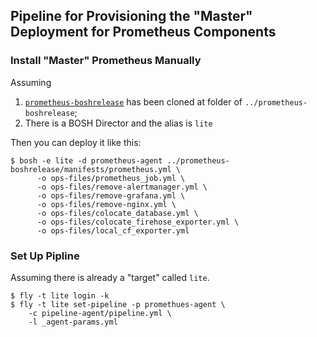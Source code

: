 ## Pipeline for Provisioning the "Master" Deployment for Prometheus Components

### Install "Master" Prometheus Manually

Assuming
1. [`prometheus-boshrelease`](https://github.com/bosh-prometheus/prometheus-boshrelease.git) has been cloned at folder of `../prometheus-boshrelease`;
2. There is a BOSH Director and the alias is `lite`

Then you can deploy it like this:
```
$ bosh -e lite -d prometheus-agent ../prometheus-boshrelease/manifests/prometheus.yml \
      -o ops-files/prometheus_job.yml \
      -o ops-files/remove-alertmanager.yml \
      -o ops-files/remove-grafana.yml \
      -o ops-files/remove-nginx.yml \
      -o ops-files/colocate_database.yml \
      -o ops-files/colocate_firehose_exporter.yml \
      -o ops-files/local_cf_exporter.yml
```

### Set Up Pipline

Assuming there is already a "target" called `lite`.
```
$ fly -t lite login -k
$ fly -t lite set-pipeline -p promethues-agent \
    -c pipeline-agent/pipeline.yml \
    -l _agent-params.yml
```
